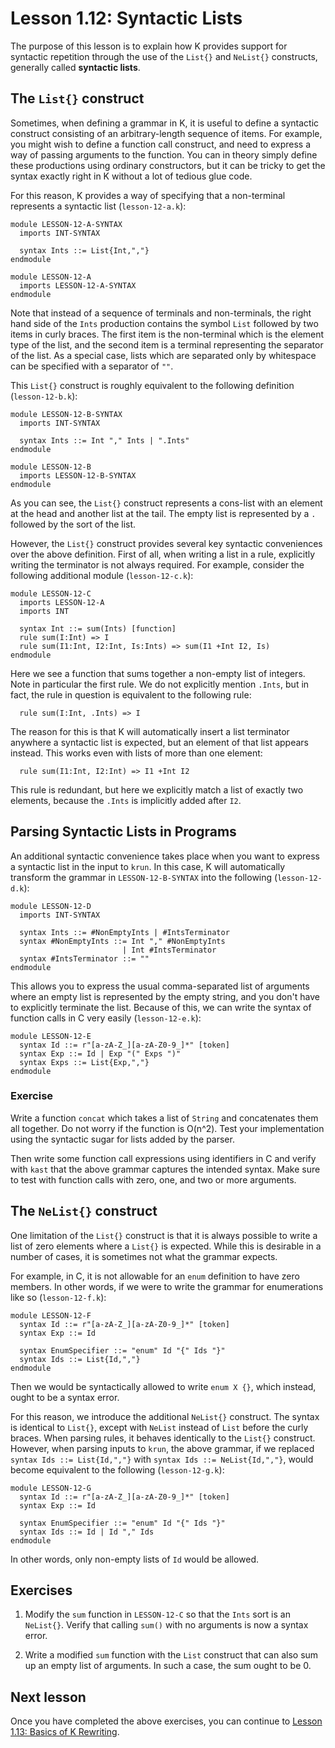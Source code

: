 # Lesson 1.12: Syntactic Lists

The purpose of this lesson is to explain how K provides support for syntactic
repetition through the use of the `List{}` and `NeList{}` constructs,
generally called **syntactic lists**.

## The `List{}` construct

Sometimes, when defining a grammar in K, it is useful to define a syntactic
construct consisting of an arbitrary-length sequence of items. For example,
you might wish to define a function call construct, and need to express a way
of passing arguments to the function. You can in theory simply define these
productions using ordinary constructors, but it can be tricky to get the syntax
exactly right in K without a lot of tedious glue code.

For this reason, K provides a way of specifying that a non-terminal represents
a syntactic list (`lesson-12-a.k`):

```k
module LESSON-12-A-SYNTAX
  imports INT-SYNTAX

  syntax Ints ::= List{Int,","}
endmodule

module LESSON-12-A
  imports LESSON-12-A-SYNTAX
endmodule
```

Note that instead of a sequence of terminals and non-terminals, the right hand
side of the `Ints` production contains the symbol `List` followed by two items
in curly braces. The first item is the non-terminal which is the element type
of the list, and the second item is a terminal representing the separator of
the list. As a special case, lists which are separated only by whitespace can
be specified with a separator of `""`.

This `List{}` construct is roughly equivalent to the following definition
(`lesson-12-b.k`):

```k
module LESSON-12-B-SYNTAX
  imports INT-SYNTAX

  syntax Ints ::= Int "," Ints | ".Ints"
endmodule

module LESSON-12-B
  imports LESSON-12-B-SYNTAX
endmodule
```

As you can see, the `List{}` construct represents a cons-list with an element
at the head and another list at the tail. The empty list is represented by
a `.` followed by the sort of the list.

However, the `List{}` construct provides several key syntactic conveniences
over the above definition. First of all, when writing a list in a rule,
explicitly writing the terminator is not always required. For example, consider
the following additional module (`lesson-12-c.k`):

```k
module LESSON-12-C
  imports LESSON-12-A
  imports INT

  syntax Int ::= sum(Ints) [function]
  rule sum(I:Int) => I
  rule sum(I1:Int, I2:Int, Is:Ints) => sum(I1 +Int I2, Is)
endmodule
```

Here we see a function that sums together a non-empty list of integers. Note in
particular the first rule. We do not explicitly mention `.Ints`, but in fact,
the rule in question is equivalent to the following rule:

```
  rule sum(I:Int, .Ints) => I
```

The reason for this is that K will automatically insert a list terminator
anywhere a syntactic list is expected, but an element of that list appears
instead. This works even with lists of more than one element:

```
  rule sum(I1:Int, I2:Int) => I1 +Int I2
```

This rule is redundant, but here we explicitly match a list of exactly two
elements, because the `.Ints` is implicitly added after `I2`.

## Parsing Syntactic Lists in Programs

An additional syntactic convenience takes place when you want to express a
syntactic list in the input to `krun`. In this case, K will automatically
transform the grammar in `LESSON-12-B-SYNTAX` into the following
(`lesson-12-d.k`):

```k
module LESSON-12-D
  imports INT-SYNTAX

  syntax Ints ::= #NonEmptyInts | #IntsTerminator
  syntax #NonEmptyInts ::= Int "," #NonEmptyInts
                         | Int #IntsTerminator
  syntax #IntsTerminator ::= ""
endmodule
```

This allows you to express the usual comma-separated list of arguments where
an empty list is represented by the empty string, and you don't have to
explicitly terminate the list. Because of this, we can write the syntax
of function calls in C very easily (`lesson-12-e.k`):

```k
module LESSON-12-E
  syntax Id ::= r"[a-zA-Z_][a-zA-Z0-9_]*" [token]
  syntax Exp ::= Id | Exp "(" Exps ")"
  syntax Exps ::= List{Exp,","}
endmodule
```

### Exercise

Write a function `concat` which takes a list of `String` and concatenates them
all together. Do not worry if the function is O(n^2).
Test your implementation using the syntactic sugar for lists added by the parser.

Then write some function call expressions using identifiers in C and verify with
`kast` that the above grammar captures the intended syntax. Make sure to test
with function calls with zero, one, and two or more arguments.

## The `NeList{}` construct

One limitation of the `List{}` construct is that it is always possible to
write a list of zero elements where a `List{}` is expected. While this is
desirable in a number of cases, it is sometimes not what the grammar expects.

For example, in C, it is not allowable for an `enum` definition to have zero
members. In other words, if we were to write the grammar for enumerations like
so (`lesson-12-f.k`):

```k
module LESSON-12-F
  syntax Id ::= r"[a-zA-Z_][a-zA-Z0-9_]*" [token]
  syntax Exp ::= Id

  syntax EnumSpecifier ::= "enum" Id "{" Ids "}"
  syntax Ids ::= List{Id,","}
endmodule
```

Then we would be syntactically allowed to write `enum X {}`, which instead,
ought to be a syntax error.

For this reason, we introduce the additional `NeList{}` construct. The syntax
is identical to `List{}`, except with `NeList` instead of `List` before the
curly braces. When parsing rules, it behaves identically to the `List{}`
construct. However, when parsing inputs to `krun`, the above grammar, if we
replaced `syntax Ids ::= List{Id,","}` with `syntax Ids ::= NeList{Id,","}`,
would become equivalent to the following (`lesson-12-g.k`):

```k
module LESSON-12-G
  syntax Id ::= r"[a-zA-Z_][a-zA-Z0-9_]*" [token]
  syntax Exp ::= Id

  syntax EnumSpecifier ::= "enum" Id "{" Ids "}"
  syntax Ids ::= Id | Id "," Ids
endmodule
```

In other words, only non-empty lists of `Id` would be allowed.

## Exercises

1. Modify the `sum` function in `LESSON-12-C` so that the `Ints` sort is an
`NeList{}`. Verify that calling `sum()` with no arguments is now a syntax
error.

2. Write a modified `sum` function with the `List` construct that can also sum
up an empty list of arguments. In such a case, the sum ought to be 0.

## Next lesson

Once you have completed the above exercises, you can continue to
[Lesson 1.13: Basics of K Rewriting](../13_rewrite_rules/README.md).
